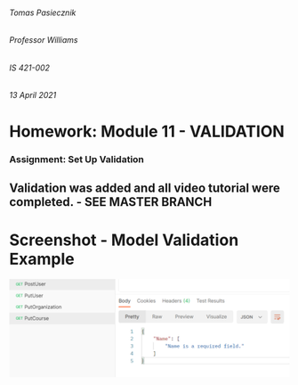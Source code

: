 ###### Tomas Pasiecznik
###### Professor Williams
###### IS 421-002
###### 13 April 2021

# Homework: Module 11 - VALIDATION

### Assignment: Set Up Validation

## Validation was added and all video tutorial were completed. - SEE MASTER BRANCH 

# Screenshot - Model Validation Example
![Validation-Example](/Validation-Example.png "Validation-Example")  
